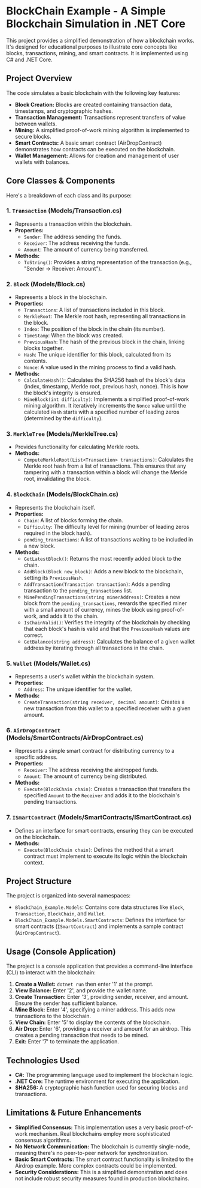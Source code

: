 # BlockChain Example - A Simple Blockchain Simulation in .NET Core

This project provides a simplified demonstration of how a blockchain works. It's designed for educational purposes to illustrate core concepts like blocks, transactions, mining, and smart contracts. It is implemented using C# and .NET Core.

## Project Overview

The code simulates a basic blockchain with the following key features:

- **Block Creation:** Blocks are created containing transaction data, timestamps, and cryptographic hashes.
- **Transaction Management:** Transactions represent transfers of value between wallets.
- **Mining:** A simplified proof-of-work mining algorithm is implemented to secure blocks.
- **Smart Contracts:** A basic smart contract (AirDropContract) demonstrates how contracts can be executed on the blockchain.
- **Wallet Management:** Allows for creation and management of user wallets with balances.

## Core Classes & Components

Here's a breakdown of each class and its purpose:

### 1. `Transaction` (Models/Transaction.cs)

- Represents a transaction within the blockchain.
- **Properties:**
  - `Sender`: The address sending the funds.
  - `Receiver`: The address receiving the funds.
  - `Amount`: The amount of currency being transferred.
- **Methods:**
  - `ToString()`: Provides a string representation of the transaction (e.g., "Sender -> Receiver: Amount").

### 2. `Block` (Models/Block.cs)

- Represents a block in the blockchain.
- **Properties:**
  - `Transactions`: A list of transactions included in this block.
  - `MerkleRoot`: The Merkle root hash, representing all transactions in the block.
  - `Index`: The position of the block in the chain (its number).
  - `TimeStamp`: When the block was created.
  - `PreviousHash`: The hash of the previous block in the chain, linking blocks together.
  - `Hash`: The unique identifier for this block, calculated from its contents.
  - `Nonce`: A value used in the mining process to find a valid hash.
- **Methods:**
  - `CalculateHash()`: Calculates the SHA256 hash of the block's data (index, timestamp, Merkle root, previous hash, nonce). This is how the block's integrity is ensured.
  - `MineBlock(int difficulty)`: Implements a simplified proof-of-work mining algorithm. It iteratively increments the `Nonce` value until the calculated `Hash` starts with a specified number of leading zeros (determined by the `difficulty`).

### 3. `MerkleTree` (Models/MerkleTree.cs)

- Provides functionality for calculating Merkle roots.
- **Methods:**
  - `ComputeMerkleRoot(List<Transaction> transactions)`: Calculates the Merkle root hash from a list of transactions. This ensures that any tampering with a transaction within a block will change the Merkle root, invalidating the block.

### 4. `BlockChain` (Models/BlockChain.cs)

- Represents the blockchain itself.
- **Properties:**
  - `Chain`: A list of blocks forming the chain.
  - `Difficulty`: The difficulty level for mining (number of leading zeros required in the block hash).
  - `pending_transactions`: A list of transactions waiting to be included in a new block.
- **Methods:**
  - `GetLatestBlock()`: Returns the most recently added block to the chain.
  - `AddBlock(Block new_block)`: Adds a new block to the blockchain, setting its `PreviousHash`.
  - `AddTransaction(Transaction transaction)`: Adds a pending transaction to the `pending_transactions` list.
  - `MinePendingTransactions(string minerAddress)`: Creates a new block from the `pending_transactions`, rewards the specified miner with a small amount of currency, mines the block using proof-of-work, and adds it to the chain.
  - `IsChainValid()`: Verifies the integrity of the blockchain by checking that each block's hash is valid and that the `PreviousHash` values are correct.
  - `GetBalance(string address)`: Calculates the balance of a given wallet address by iterating through all transactions in the chain.

### 5. `Wallet` (Models/Wallet.cs)

- Represents a user's wallet within the blockchain system.
- **Properties:**
  - `Address`: The unique identifier for the wallet.
- **Methods:**
  - `CreateTransaction(string receiver, decimal amount)`: Creates a new transaction from this wallet to a specified receiver with a given amount.

### 6. `AirDropContract` (Models/SmartContracts/AirDropContract.cs)

- Represents a simple smart contract for distributing currency to a specific address.
- **Properties:**
  - `Receiver`: The address receiving the airdropped funds.
  - `Amount`: The amount of currency being distributed.
- **Methods:**
  - `Execute(BlockChain chain)`: Creates a transaction that transfers the specified `Amount` to the `Receiver` and adds it to the blockchain's pending transactions.

### 7. `ISmartContract` (Models/SmartContracts/ISmartContract.cs)

- Defines an interface for smart contracts, ensuring they can be executed on the blockchain.
- **Methods:**
  - `Execute(BlockChain chain)`: Defines the method that a smart contract must implement to execute its logic within the blockchain context.

## Project Structure

The project is organized into several namespaces:

- `BlockChain_Example.Models`: Contains core data structures like `Block`, `Transaction`, `BlockChain`, and `Wallet`.
- `BlockChain_Example.Models.SmartContracts`: Defines the interface for smart contracts (`ISmartContract`) and implements a sample contract (`AirDropContract`).

## Usage (Console Application)

The project is a console application that provides a command-line interface (CLI) to interact with the blockchain:

1. **Create a Wallet:** `dotnet run` then enter '1' at the prompt.
2. **View Balance:** Enter '2', and provide the wallet name.
3. **Create Transaction:** Enter '3', providing sender, receiver, and amount. Ensure the sender has sufficient balance.
4. **Mine Block:** Enter '4', specifying a miner address. This adds new transactions to the blockchain.
5. **View Chain:** Enter '5' to display the contents of the blockchain.
6. **Air Drop:** Enter '6', providing a receiver and amount for an airdrop. This creates a pending transaction that needs to be mined.
7. **Exit:** Enter '7' to terminate the application.

## Technologies Used

- **C#:** The programming language used to implement the blockchain logic.
- **.NET Core:** The runtime environment for executing the application.
- **SHA256:** A cryptographic hash function used for securing blocks and transactions.

## Limitations & Future Enhancements

- **Simplified Consensus:** This implementation uses a very basic proof-of-work mechanism. Real blockchains employ more sophisticated consensus algorithms.
- **No Network Communication:** The blockchain is currently single-node, meaning there's no peer-to-peer network for synchronization.
- **Basic Smart Contracts:** The smart contract functionality is limited to the Airdrop example. More complex contracts could be implemented.
- **Security Considerations:** This is a simplified demonstration and does not include robust security measures found in production blockchains.
